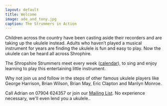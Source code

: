 ```yaml
---
layout: default
title: Welcome
image: ade_and_tony.jpg
caption: The Strummers in Action
---
```

Children across the country have been casting aside their recorders and are taking up the ukulele instead.  Adults who haven’t played a musical instrument for years are finding the ukulele is fun and easy to play.  Now the ukulele can be heard all across Shrophire.
 
The Shropshire Strummers meet every week ([calendar](/calendar)), to sing and enjoy learning to play this entertaining little instrument.
 
Why not join us and follow in the steps of other famous ukulele players like George Harrison, Brian Wilson, Brian May, Eric Clapton and Marilyn Monroe.
 
Call Adrian on 07904 624357 or join our [Mailing List](https://groups.google.com/forum/#!forum/shropshirestrummers).  No experience necessary, we'll even lend you a ukulele..
